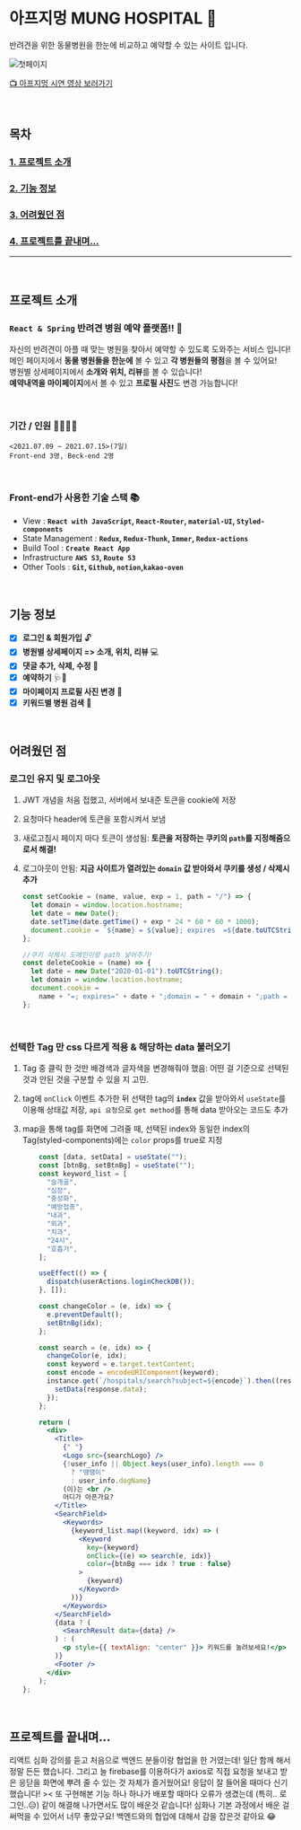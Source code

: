 # 아프지멍 MUNG HOSPITAL 🐶

반려견을 위한 동물병원을 한눈에 비교하고 예약할 수 있는 사이트 입니다.

![첫페이지](https://user-images.githubusercontent.com/75834421/125802486-16912a54-418c-4d69-9f24-4504096a9644.png)

[📺 아프지멍 시연 영상 보러가기](https://www.youtube.com/watch?v=Sd98UjrPmB4)

<br/>

## 목차

### [1. 프로젝트 소개 ](#프로젝트-소개)

### [2. 기능 정보 ](#기능-정보)

### [3. 어려웠던 점 ](#어려웠던-점)

### [4. 프로젝트를 끝내며... ](#프로젝트를-끝내며)

---

<br/>

## 프로젝트 소개

### `React & Spring` 반려견 병원 예약 플랫폼!! 📆

자신의 반려견이 아플 때 맞는 병원을 찾아서 예약할 수 있도록 도와주는 서비스 입니다!<br/>
메인 페이지에서 **동물 병원들을 한눈에** 볼 수 있고 **각 병원들의 평점**을 볼 수 있어요!<br/>
병원별 상세페이지에서 **소개와 위치, 리뷰**를 볼 수 있습니다!<br/>
**예약내역을 마이페이지**에서 볼 수 있고 **프로필 사진**도 변경 가능합니다!

<br/>

### 기간 / 인원 🏃‍♀️🏃‍♂️

```
<2021.07.09 ~ 2021.07.15>(7일)
Front-end 3명, Beck-end 2명
```

<br/>

### Front-end가 사용한 기술 스택 📚

- View : **`React with JavaScript`, `React-Router`, `material-UI`, `Styled-components`**
- State Management : **`Redux`, `Redux-Thunk`, `Immer`, `Redux-actions`**
- Build Tool : **`Create React App`**
- Infrastructure **`AWS S3`, `Route 53`**
- Other Tools : **`Git`, `Github`, `notion`,`kakao-oven`**

<br/>

## 기능 정보

- [x] **로그인 & 회원가입** 🔓
- [x] **병원별 상세페이지 => 소개, 위치, 리뷰** 💻
- [x] **댓글 추가, 삭제, 수정** 📝
- [x] **예약하기** 🩺💉
- [x] **마이페이지 프로필 사진 변경** 📸
- [x] **키워드별 병원 검색** 🔎

<br />

## 어려웠던 점

### 로그인 유지 및 로그아웃

1. JWT 개념을 처음 접했고, 서버에서 보내준 토큰을 cookie에 저장

2. 요청마다 header에 토큰을 포함시켜서 보냄

3. 새로고침시 페이지 마다 토큰이 생성됨: **토큰을 저장하는 쿠키의 `path`를 지정해줌으로서 해결!**

4. 로그아웃이 안됨: **지금 사이트가 열려있는 `domain` 값 받아와서 쿠키를 생성 / 삭제시 추가**

   ```jsx
   const setCookie = (name, value, exp = 1, path = "/") => {
     let domain = window.location.hostname;
     let date = new Date();
     date.setTime(date.getTime() + exp * 24 * 60 * 60 * 1000);
     document.cookie = `${name} = ${value}; expires  =${date.toUTCString()}; domain=.${domain}; path = ${path}`;
   };

   //쿠키 삭제시 도메인이랑 path 넣어주기!
   const deleteCookie = (name) => {
     let date = new Date("2020-01-01").toUTCString();
     let domain = window.location.hostname;
     document.cookie =
       name + "=; expires=" + date + ";domain = " + domain + ";path = /";
   };
   ```

<br/>

### 선택한 Tag 만 css 다르게 적용 & 해당하는 data 불러오기

1. Tag 중 클릭 한 것만 배경색과 글자색을 변경해줘야 했음: 어떤 걸 기준으로 선택된 것과 안된 것을 구분할 수 있을 지 고민.

2. tag에 `onClick` 이벤트 추가한 뒤 선택한 tag의 **`index`** 값을 받아와서 `useState`를 이용해 상태값 저장, `api 요청`으로 `get method`를 통해 data 받아오는 코드도 추가

3. map을 통해 tag를 화면에 그려줄 때, 선택된 index와 동일한 index의 Tag(styled-components)에는 `color` props를 true로 지정

   ```jsx
       const [data, setData] = useState("");
       const [btnBg, setBtnBg] = useState("");
       const keyword_list = [
         "슬개골",
         "심장",
         "중성화",
         "예방접종",
         "내과",
         "외과",
         "치과",
         "24시",
         "호흡기",
       ];

       useEffect(() => {
         dispatch(userActions.loginCheckDB());
       }, []);

       const changeColor = (e, idx) => {
         e.preventDefault();
         setBtnBg(idx);
       };

       const search = (e, idx) => {
         changeColor(e, idx);
         const keyword = e.target.textContent;
         const encode = encodeURIComponent(keyword);
         instance.get(`/hospitals/search?subject=${encode}`).then((response) => {
           setData(response.data);
         });
       };

       return (
         <div>
           <Title>
             {" "}
             <Logo src={searchLogo} />
             {!user_info || Object.keys(user_info).length === 0
               ? "땡땡이"
               : user_info.dogName}
             (이)는 <br />
             어디가 아픈가요?
           </Title>
           <SearchField>
             <Keywords>
               {keyword_list.map((keyword, idx) => (
                 <Keyword
                   key={keyword}
                   onClick={(e) => search(e, idx)}
                   color={btnBg === idx ? true : false}
                 >
                   {keyword}
                 </Keyword>
               ))}
             </Keywords>
           </SearchField>
           {data ? (
             <SearchResult data={data} />
           ) : (
             <p style={{ textAlign: "center" }}> 키워드를 눌려보세요!</p>
           )}
           <Footer />
         </div>
       );
   };
   ```

<br/>

## 프로젝트를 끝내며...

리액트 심화 강의를 듣고 처음으로 백엔드 분들이랑 협업을 한 거였는데! 일단 함께 해서 정말 든든
했습니다. 그리고 늘 firebase를 이용하다가 axios로 직접 요청을 보내고 받은 응닫을 화면에 뿌려
줄 수 있는 것 자체가 즐거웠어요! 응답이 잘 들어올 때마다 신기했습니다! >< 또 구현해본 기능
하나 하나가 배포할 때마다 오류가 생겼는데 (특히.. 로그인..😥) 같이 해결해 나가면서도 많이 배운것 같습니다! 심화나 기본 과정에서 배운 걸 써먹을 수 있어서 너무 좋았구요! 백엔드와의 협업에 대해서 감을 잡은것 같아요 😂
